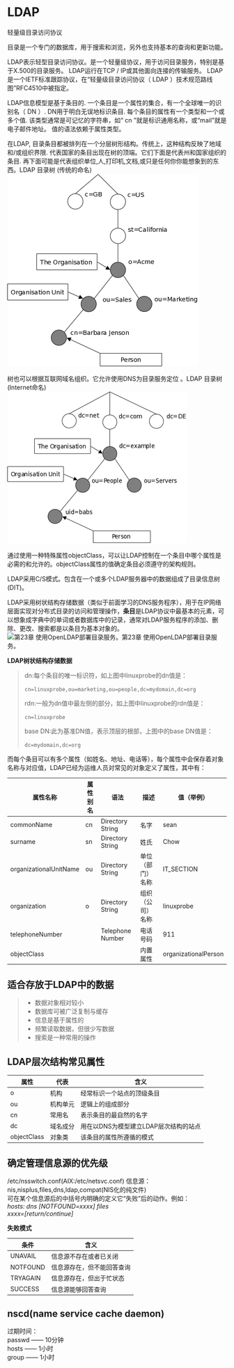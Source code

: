 # LDAP

轻量级目录访问协议

目录是一个专门的数据库，用于搜索和浏览，另外也支持基本的查询和更新功能。

LDAP表示轻型目录访问协议。是一个轻量级协议，用于访问目录服务，特别是基于X.500的目录服务。 LDAP运行在TCP / IP或其他面向连接的传输服务。 LDAP是一个IETF标准跟踪协议，在“轻量级目录访问协议（ LDAP ）技术规范路线图”RFC4510中被指定。

LDAP信息模型是基于条目的. 一个条目是一个属性的集合，有一个全球唯一的识别名（ DN ）. DN用于明白无误地标识条目. 每个条目的属性有一个类型和一个或多个值. 该类型通常是可记忆的字符串，如“ cn ”就是标识通用名称，或“mail”就是电子邮件地址。 值的语法依赖于属性类型。

在LDAP, 目录条目都被排列在一个分层树形结构。传统上，这种结构反映了地域和/或组织界限. 代表国家的条目出现在树的顶端。它们下面是代表州和国家组织的条目. 再下面可能是代表组织单位,人,打印机,文档,或只是任何你你能想象到的东西。LDAP 目录树 (传统的命名)
![](../../../Image/intro_tree.png)

树也可以根据互联网域名组织。它允许使用DNS为目录服务定位 。LDAP 目录树(Internet命名)
![](../../../Image/intro_dctree.png)

通过使用一种特殊属性objectClass，可以让LDAP控制在一个条目中哪个属性是必需的和允许的。objectClass属性的值确定条目必须遵守的架构规则。

LDAP采用C/S模式。包含在一个或多个LDAP服务器中的数据组成了目录信息树(DIT)。

LDAP采用树状结构存储数据（类似于前面学习的DNS服务程序），用于在IP网络层面实现对分布式目录的访问和管理操作，**条目**是LDAP协议中最基本的元素，可以想象成字典中的单词或者数据库中的记录，通常对LDAP服务程序的添加、删除、更改、搜索都是以条目为基本对象的。
 ![第23章 使用OpenLDAP部署目录服务。第23章 使用OpenLDAP部署目录服务。](https://www.linuxprobe.com/wp-content/uploads/2015/09/ldap存储结构1.png)

**LDAP树状结构存储数据**

> dn:每个条目的唯一标识符，如上图中linuxprobe的dn值是：
>
> ```
> cn=linuxprobe,ou=marketing,ou=people,dc=mydomain,dc=org
> ```
>
> rdn:一般为dn值中最左侧的部分，如上图中linuxprobe的rdn值是：
>
> ```
> cn=linuxprobe
> ```
>
> base DN:此为基准DN值，表示顶层的根部，上图中的base DN值是：
>
> ```
> dc=mydomain,dc=org
> ```

而每个条目可以有多个属性（如姓名、地址、电话等），每个属性中会保存着对象名称与对应值，LDAP已经为运维人员对常见的对象定义了属性，其中有：

| 属性名称               | 属性别名 | 语法             | 描述             | 值（举例）           |
| ---------------------- | -------- | ---------------- | ---------------- | -------------------- |
| commonName             | cn       | Directory String | 名字             | sean                 |
| surname                | sn       | Directory String | 姓氏             | Chow                 |
| organizationalUnitName | ou       | Directory String | 单位（部门）名称 | IT_SECTION           |
| organization           | o        | Directory String | 组织（公司）名称 | linuxprobe           |
| telephoneNumber        |          | Telephone Number | 电话号码         | 911                  |
| objectClass            |          |                  | 内置属性         | organizationalPerson |




## 适合存放于LDAP中的数据
>* 数据对象相对较小
>* 数据库可被广泛复制与缓存
>* 信息是基于属性的
>* 频繁读取数据，但很少写数据
>* 搜索是一种常用的操作

## LDAP层次结构常见属性

| 属性 | 代表 | 含义 |
|----|----|----|
| o | 机构 | 经常标识一个站点的顶级条目 |
| ou | 机构单元 | 逻辑上的组成部分 |
| cn | 常用名 | 表示条目的最自然的名字 |
| dc | 域名成分 | 用在以DNS为模型建立LDAP层次结构的站点 |
| objectClass | 对象类 | 该条目的属性所遵循的模式 |

## 确定管理信息源的优先级
/etc/nsswitch.conf(AIX:/etc/netsvc.conf)
信息源：nis,nisplus,files,dns,ldap,compat(NIS化的纯文件)  
可在某个信息源后的中括号内明确的定义它“失败”后的动作。例如：  
*hosts: dns [NOTFOUND=xxxx] files*  
*xxxx=[return/continue]*

**失败模式**  

| 条件 | 含义 |
|----|----|
| UNAVAIL | 信息源不存在或者已关闭 |
| NOTFOUND | 信息源存在，但不能回答查询 |
| TRYAGAIN | 信息源存在，但出于忙状态 |
| SUCCESS | 信息源能够回答查询 |
## nscd(name service cache daemon)
过期时间：  
passwd —— 10分钟  
hosts —— 1小时  
group —— 1小时
